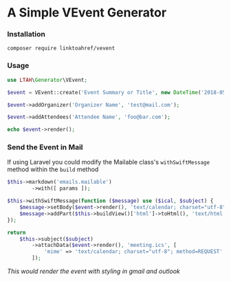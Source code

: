 # A Simple VEvent Generator

### Installation

    composer require linktoahref/vevent

### Usage

```php
use LTAH\Generator\VEvent;

$event = VEvent::create('Event Summary or Title', new DateTime('2018-05-10'), new DateTime('2018-05-11'));

$event->addOrganizer('Organizer Name', 'test@mail.com');

$event->addAttendees('Attendee Name', 'foo@bar.com');

echo $event->render();
```

### Send the Event in Mail

If using Laravel you could modify the Mailable class's `withSwiftMessage` method
within the `build` method

```php
$this->markdown('emails.mailable')
        ->with([ params ]);

$this->withSwiftMessage(function ($message) use ($ical, $subject) {
    $message->setBody($event->render(), 'text/calendar; charset="utf-8"; method=REQUEST');
    $message->addPart($this->buildView()['html']->toHtml(), 'text/html');
});

return 
    $this->subject($subject)
        ->attachData($event->render(), 'meeting.ics', [
            'mime' => 'text/calendar; charset="utf-8"; method=REQUEST',
        ]);
```

*This would render the event with styling in gmail and outlook*
